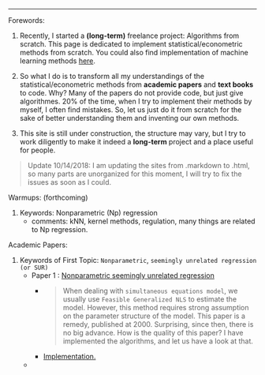 ***
Forewords:

1. Recently, I started a **(long-term)** freelance project: Algorithms from scratch. This page is dedicated to implement statistical/econometric methods from scratch. You could also find implementation of machine learning methods [here](https://brbisheng.github.io/algorithms/).

2. So what I do is to transform all my understandings of the statistical/econometric methods from **academic papers** and **text books** to code. Why? Many of the papers do not provide code, but just give algorithmes. 20% of the time, when I try to implement their methods by myself, I often find mistakes. So, let us just do it from scratch for the sake of better understanding them and inventing our own methods.

3. This site is still under construction, the structure may vary, but I try to work diligently to make it indeed a **long-term** project and a place useful for people.  

> Update 10/14/2018: I am updating the sites from .markdown to .html, so many parts are unorganized for this moment, I will try to fix the issues as soon as I could.

Warmups: (forthcoming)
1. Keywords: Nonparametric (Np) regression
    - comments: kNN, kernel methods, regulation, many things are related to Np regression.
    

Academic Papers:

1. Keywords of First Topic: `Nonparametric`, `seemingly unrelated regression (or SUR)` 
    - Paper 1 : [Nonparametric seemingly unrelated regression](https://www.sciencedirect.com/science/article/pii/S030440760000018X) 
      * > When dealing with `simultaneous equations model`, we usually use `Feasible Generalized NLS` to estimate the model. However, this method requires strong assumption on the parameter structure of the model. This paper is a remedy, published at 2000. Surprising, since then, there is no big advance. How is the quality of this paper? I have implemented the algorithms, and let us have a look at that.
      * [Implementation.]()
    - 
